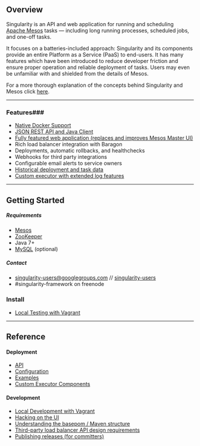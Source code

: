 ## Overview ##

Singularity is an API and web application for running and scheduling [Apache Mesos](http://mesos.apache.org/) tasks — including long running processes, scheduled jobs, and one-off tasks.

It focuses on a batteries-included approach: Singularity and its components provide an entire Platform as a Service (PaaS) to end-users. It has many features which have been introduced to reduce developer friction and ensure proper operation and reliable deployment of tasks. Users may even be unfamiliar with and shielded from the details of Mesos.

For a more thorough explanation of the concepts behind Singularity and Mesos click [here](Docs/details.md).

----------

### Features###

 - [Native Docker Support](Docs/containers.md)
 - [JSON REST API and Java Client](Docs/reference/api.md)
 - [Fully featured web application (replaces and improves Mesos Master UI)](Docs/ui.md)
 - Rich load balancer integration with Baragon
 - Deployments, automatic rollbacks, and healthchecks
 - Webhooks for third party integrations
 - Configurable email alerts to service owners
 - [Historical deployment and task data](Docs/database.md)
 - [Custom executor with extended log features](Docs/details.md#optional-slave-components)

----------

## Getting Started ##
##### Requirements #####

 - [Mesos](http://mesos.apache.org/gettingstarted/)
 - [ZooKeeper](https://zookeeper.apache.org/doc/r3.4.6/zookeeperStarted.html) 
 - Java 7+
 - [MySQL](http://dev.mysql.com/usingmysql/get_started.html) (optional)

##### Contact #####

- [singularity-users@googlegroups.com](mailto:singularity-users@googlegroups.com) // [singularity-users](https://groups.google.com/forum/#!topic/singularity-users/)
- \#singularity-framework on freenode

### Install ###

- [Local Testing with Vagrant](Docs/install.md)

----------

## Reference ##

#### Deployment ####

 - [API](Docs/reference/api.md)
 - [Configuration](Docs/reference/configuration.md)
 - [Examples](Docs/reference/examples.md)
 - [Custom Executor Components](Docs/details.md#optional-slave-components)

#### Development ####

- [Local Development with Vagrant](Docs/development/vagrant.md)
- [Hacking on the UI](Docs/development/ui.md)
- [Understanding the basepom / Maven structure](Docs/development/basepom.md)
- [Third-party load balancer API design requirements](Docs/development/lbs.md)
- [Publishing releases (for committers)](Docs/development/maven.md)

 
